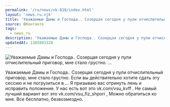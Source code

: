 ```yaml
---
permalink: '/ru/news/vk-818/index.html'
layout: 'news.ru.njk'
title: 'Уважаемые Дамы и Господа.. Созерцая сегодня у пули отчислительный приговор, мне стало грустно. …'
source: ВКонтакте
tags:
  - news_ru
description: 'Уважаемые Дамы и Господа.. Созерцая сегодня у пули отчислительный приговор, мне стало грустно. …'
updatedAt: 1385803328
---
```

![Уважаемые Дамы и Господа.. Созерцая сегодня у пули отчислительный приговор, мне стало грустно. …](https://sun9-34.userapi.com/impf/JA-yzg659j3eS1A0aqNK4v3BMyEK-8Aba8WG9g/qb35a7OTDmk.jpg?size=240x289&quality=96&proxy=1&sign=85413a4c8c9bcc14caa3e4157c6fae4b&c_uniq_tag=CW3JNbPcQHyPLity0DWGOFYrUlibjAXgqLwO4kFM2WI&type=album)

Уважаемые Дамы и Господа.. Созерцая сегодня у пули отчислительный приговор, мне стало грустно. Если вы действительно хотите сдать эту сессию и не погрузиться в ... Я призываю вас отринуть лень и исправить положение. У нас есть вот это vk.com/vsu_kvff . Не самый лучший вариант вот это vk.com/vsu_fiz_shpori , Можно обратиться ко мне. Все бесплатно, безвозмездно.
